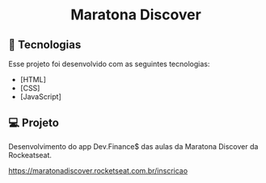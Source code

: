 <h1 align="center">
    Maratona Discover <br>
    
</h1>

## :rocket: Tecnologias

Esse projeto foi desenvolvido com as seguintes tecnologias:

- [HTML]
- [CSS]
- [JavaScript]

## :computer: Projeto

Desenvolvimento do app Dev.Finance$ das aulas da Maratona Discover da Rockeatseat.

https://maratonadiscover.rocketseat.com.br/inscricao
